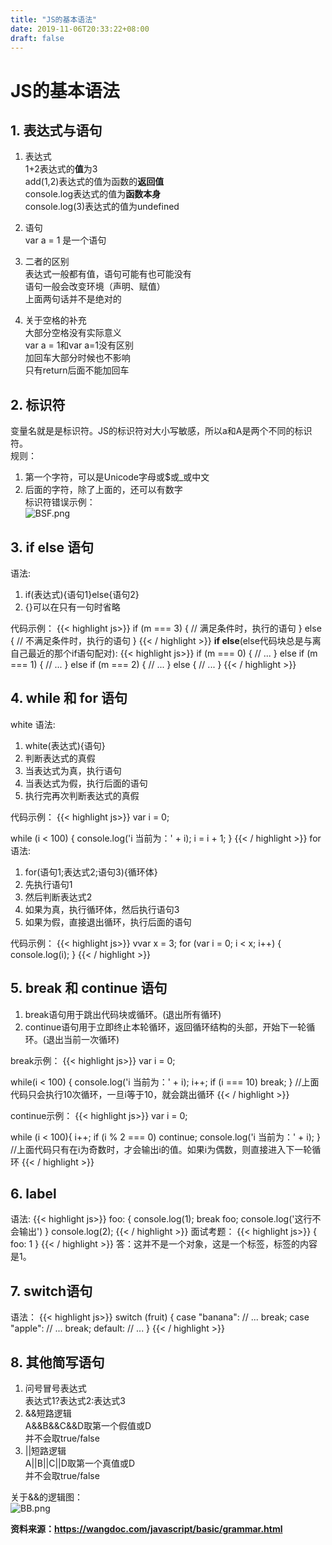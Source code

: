 ```yaml
---
title: "JS的基本语法"
date: 2019-11-06T20:33:22+08:00
draft: false
---
```


# JS的基本语法
## 1. 表达式与语句
1. 表达式  
1+2表达式的**值**为3  
add(1,2)表达式的值为函数的**返回值**  
console.log表达式的值为**函数本身**  
console.log(3)表达式的值为undefined

2. 语句  
var a = 1 是一个语句

1. 二者的区别  
表达式一般都有值，语句可能有也可能没有  
语句一般会改变环境（声明、赋值）  
上面两句话并不是绝对的

4. 关于空格的补充  
大部分空格没有实际意义  
var a = 1和var a=1没有区别  
加回车大部分时候也不影响  
只有return后面不能加回车


## 2. 标识符
变量名就是是标识符。JS的标识符对大小写敏感，所以a和A是两个不同的标识符。  
规则：  
1. 第一个字符，可以是Unicode字母或$或_或中文  
2. 后面的字符，除了上面的，还可以有数字  
标识符错误示例：  
![BSF.png](https://i.loli.net/2019/11/06/8qPcxb2Kf5sjpCY.png)  

## 3. if else 语句
语法:
1. if(表达式){语句1}else{语句2}
2. {}可以在只有一句时省略  

代码示例：
{{< highlight js>}}
if (m === 3) {
  // 满足条件时，执行的语句
} else {
  // 不满足条件时，执行的语句
}
{{< / highlight >}}
**if else**(else代码块总是与离自己最近的那个if语句配对):
{{< highlight js>}}
if (m === 0) {
  // ...
} else if (m === 1) {
  // ...
} else if (m === 2) {
  // ...
} else {
  // ...
}
{{< / highlight >}}

## 4. while 和 for 语句
white 语法:  
1. white(表达式){语句}
2. 判断表达式的真假
3. 当表达式为真，执行语句
4. 当表达式为假，执行后面的语句
5. 执行完再次判断表达式的真假

代码示例：
{{< highlight js>}}
var i = 0;

while (i < 100) {
  console.log('i 当前为：' + i);
  i = i + 1;
}
{{< / highlight >}}
for 语法:  
1. for(语句1;表达式2;语句3){循环体}
2. 先执行语句1
3. 然后判断表达式2
4. 如果为真，执行循环体，然后执行语句3
5. 如果为假，直接退出循环，执行后面的语句

代码示例：
{{< highlight js>}}
vvar x = 3;
for (var i = 0; i < x; i++) {
  console.log(i);
}
{{< / highlight >}}
## 5. break 和 continue 语句

1. break语句用于跳出代码块或循环。(退出所有循环)
2. continue语句用于立即终止本轮循环，返回循环结构的头部，开始下一轮循环。(退出当前一次循环)

break示例：
{{< highlight js>}}
var i = 0;

while(i < 100) {
  console.log('i 当前为：' + i);
  i++;
  if (i === 10) break;
}
//上面代码只会执行10次循环，一旦i等于10，就会跳出循环
{{< / highlight >}}

continue示例：
{{< highlight js>}}
var i = 0;

while (i < 100){
  i++;
  if (i % 2 === 0) continue;
  console.log('i 当前为：' + i);
}
//上面代码只有在i为奇数时，才会输出i的值。如果i为偶数，则直接进入下一轮循环
{{< / highlight >}}

## 6. label
语法:
{{< highlight js>}}
foo: {
    console.log(1);
    break foo;
    console.log('这行不会输出')
}
console.log(2);
{{< / highlight >}}
面试考题：
{{< highlight js>}}
{
    foo: 1
}
{{< / highlight >}}
答：这并不是一个对象，这是一个标签，标签的内容是1。

## 7. switch语句
语法：
{{< highlight js>}}
switch (fruit) {
  case "banana":
    // ...
    break;
  case "apple":
    // ...
    break;
  default:
    // ...
}
{{< / highlight >}}
## 8. 其他简写语句
1. 问号冒号表达式  
表达式1?表达式2:表达式3
2. &&短路逻辑  
A&&B&&C&&D取第一个假值或D  
并不会取true/false
3. ||短路逻辑  
A||B||C||D取第一个真值或D  
并不会取true/false

关于&&的逻辑图：  
![BB.png](https://i.loli.net/2019/11/06/pcq8jsKtiEN4Dmo.png)
 
**资料来源：https://wangdoc.com/javascript/basic/grammar.html**